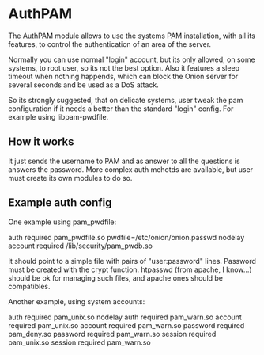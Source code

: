 AuthPAM
=======

The AuthPAM module allows to use the systems PAM installation, with all its 
features, to control the authentication of an area of the server.

Normally you can use normal "login" account, but its only allowed, on some 
systems, to root user, so its not the best option. Also it features a sleep
timeout when nothing happends, which can block the Onion server for several
seconds and be used as a DoS attack. 

So its strongly suggested, that on delicate systems, user tweak the pam 
configuration if it needs a better than the standard "login" config. For example
using libpam-pwdfile.

How it works
------------

It just sends the username to PAM and as answer to all the questions is answers 
the password. More complex auth mehotds are available, but user must create its 
own modules to do so.

Example auth config
-------------------

One example using pam_pwdfile:

   auth required pam_pwdfile.so pwdfile=/etc/onion/onion.passwd nodelay
   account    required	/lib/security/pam_pwdb.so

It should point to a simple file with pairs of "user:password" lines. Password 
must be created with the crypt function. htpasswd (from apache, I know...) 
should be ok for managing such files, and apache ones should be compatibles.

Another example, using system accounts:

   auth    required        pam_unix.so  nodelay
   auth    required        pam_warn.so 
   account required        pam_unix.so 
   account required        pam_warn.so 
   password        required        pam_deny.so 
   password        required        pam_warn.so 
   session required        pam_unix.so 
   session required        pam_warn.so

